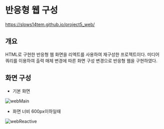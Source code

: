 # 반응형 웹 구성
https://slows14tem.github.io/project5_web/

## 개요
HTML로 구현한 반응형 웹 화면을 리엑트를 사용하여 재구성한 프로젝트이다. 미디어 쿼리를 이용하여 출력 매체 변경에 따른 화면 구성 변경으로 반응형 웹을 구현하였다.

## 화면 구성
* 기본 화면

![webMain](https://user-images.githubusercontent.com/106790381/211257908-c6c8346c-b5e1-45ae-aa03-e2131cebd8f6.jpg)

* 화면 너비 600px이하일때

![webReactive](https://user-images.githubusercontent.com/106790381/211258037-aaf16f7f-0ec9-48f7-bb34-51bec58f84ac.png)

